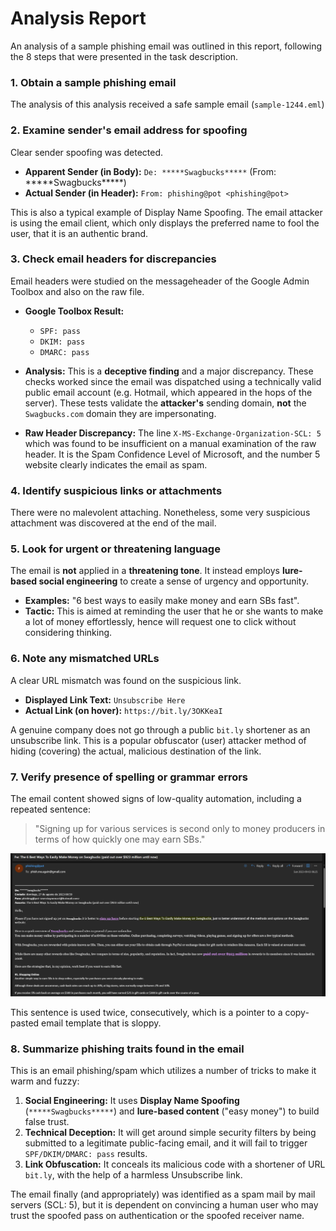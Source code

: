 #  Analysis Report

An analysis of a sample phishing email was outlined in this report, following the 8 steps that were presented in the task description.

### 1. Obtain a sample phishing email
The analysis of this analysis received a safe sample email (`sample-1244.eml`)

### 2. Examine sender's email address for spoofing
Clear sender spoofing was detected.
* **Apparent Sender (in Body):** `De: *****Swagbucks*****` (From: \*\*\*\*\*Swagbucks\*\*\*\*\*)
* **Actual Sender (in Header):** `From: phishing@pot <phishing@pot>`

This is also a typical example of Display Name Spoofing. The email attacker is using the email client, which only displays the preferred name to fool the user, that it is an authentic brand.

### 3. Check email headers for discrepancies
Email headers were studied on the messageheader of the Google Admin Toolbox and also on the raw file.

* **Google Toolbox Result:**
    * `SPF: pass`
    * `DKIM: pass`
    * `DMARC: pass`

* **Analysis:** This is a **deceptive finding** and a major discrepancy. These checks worked since the email was dispatched using a technically valid public email account (e.g. Hotmail, which appeared in the hops of the server). These tests validate the **attacker's** sending domain, **not** the `Swagbucks.com` domain they are impersonating.

* **Raw Header Discrepancy:**  The line `X-MS-Exchange-Organization-SCL: 5` which was found to be insufficient on a manual examination of the raw header. It is the Spam Confidence Level of Microsoft, and the number 5 website clearly indicates the email as spam.

### 4. Identify suspicious links or attachments
There were no malevolent attaching. Nonetheless, some very suspicious attachment was discovered at the end of the mail.

### 5. Look for urgent or threatening language
The email is **not** applied in a **threatening tone**. It instead employs **lure-based social engineering** to create a sense of urgency and opportunity.
* **Examples:** "6 best ways to easily make money and earn SBs fast".
* **Tactic:** This is aimed at reminding the user that he or she wants to make a lot of money effortlessly, hence will request one to click without considering thinking.

### 6. Note any mismatched URLs
A clear URL mismatch was found on the suspicious link.
* **Displayed Link Text:** `Unsubscribe Here`
* **Actual Link (on hover):** `https://bit.ly/3OKKeaI`

A genuine company does not go through a public `bit.ly` shortener as an unsubscribe link. This is a popular obfuscator (user) attacker method of hiding (covering) the actual, malicious destination of the link.

### 7. Verify presence of spelling or grammar errors
The email content showed signs of low-quality automation, including a repeated sentence:
> "Signing up for various services is second only to money producers in terms of how quickly one may earn SBs."

![Email Body](Email_body.png)

This sentence is used twice, consecutively, which is a pointer to a copy-pasted email template that is sloppy.

### 8. Summarize phishing traits found in the email
This is an email phishing/spam which utilizes a number of tricks to make it warm and fuzzy:

1.  **Social Engineering:** It uses **Display Name Spoofing** (`*****Swagbucks*****`) and **lure-based content** ("easy money") to build false trust.
2.  **Technical Deception:** It will get around simple security filters by being submitted to a legitimate public-facing email, and it will fail to trigger `SPF/DKIM/DMARC: pass` results.
3.  **Link Obfuscation:** It conceals its malicious code with a shortener of URL `bit.ly`, with the help of a harmless Unsubscribe link.


The email finally (and appropriately) was identified as a spam mail by mail servers (SCL: 5), but it is dependent on convincing a human user who may trust the spoofed pass on authentication or the spoofed receiver name.
